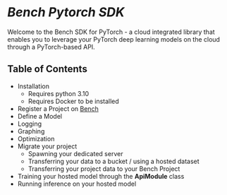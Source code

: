 ﻿# *Bench Pytorch SDK*
Welcome to the Bench SDK for PyTorch - a cloud integrated 
library that enables you to leverage your PyTorch deep learning models on the 
cloud through a PyTorch-based API.
## Table of Contents
* Installation
	* Requires python 3.10
	* Requires Docker to be installed
* Register a Project on [Bench](https://bench-ai.com/)
* Define a Model
* Logging
* Graphing
* Optimization
* Migrate your project
	* Spawning your dedicated server
    * Transferring your data to a bucket / using a hosted dataset
	*  Transferring your project data to your Bench Project
* Training your hosted model through the **ApiModule** class
* Running inference on your hosted model
